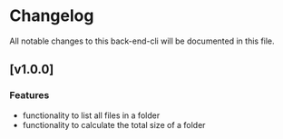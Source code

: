 # Changelog

All notable changes to this back-end-cli will be documented in this file.

## [v1.0.0]

### Features

- functionality to list all files in a folder
- functionality to calculate the total size of a folder

